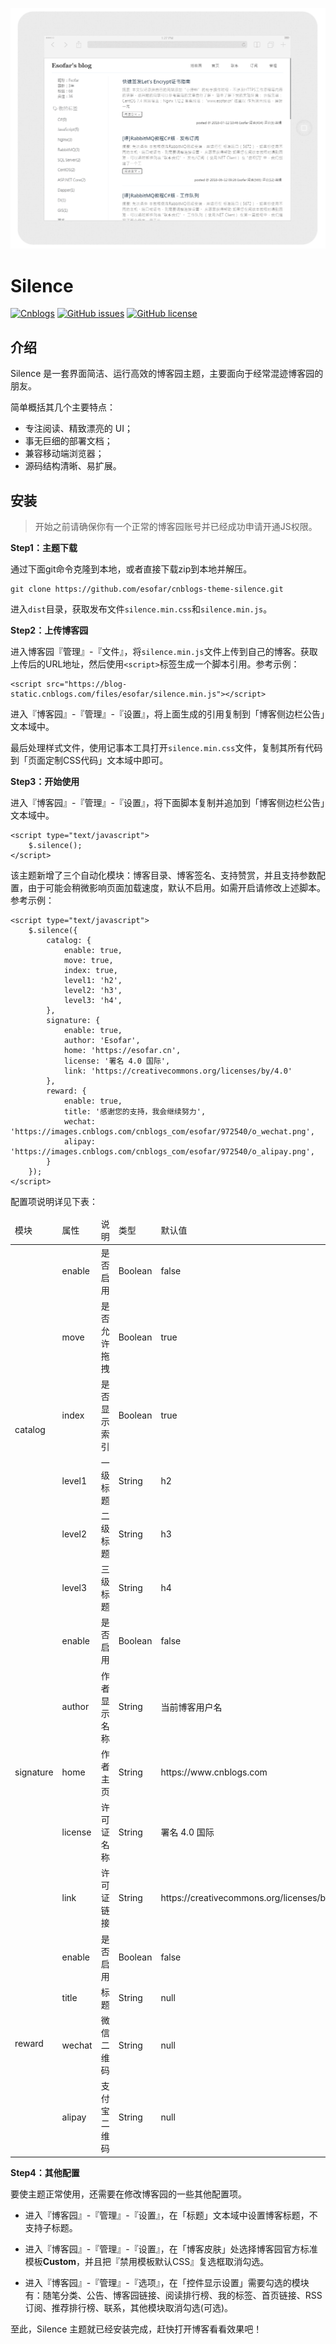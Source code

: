 ![PC](src/images/screenshot_1.png)

# Silence
[![Cnblogs](https://img.shields.io/badge/dependencies-jQuery-yellow.svg)](https://www.cnblogs.com)
[![GitHub issues](https://img.shields.io/github/issues/esofar/cnblogs-theme-silence.svg)](https://github.com/esofar/cnblogs-theme-silence/issues)
[![GitHub license](https://img.shields.io/github/license/esofar/cnblogs-theme-silence.svg)](https://github.com/esofar/cnblogs-theme-silence/blob/master/LICENSE)


## 介绍
Silence 是一套界面简洁、运行高效的博客园主题，主要面向于经常混迹博客园的朋友。

简单概括其几个主要特点：
* 专注阅读、精致漂亮的 UI；
* 事无巨细的部署文档；
* 兼容移动端浏览器；
* 源码结构清晰、易扩展。


## 安装

> 开始之前请确保你有一个正常的博客园账号并已经成功申请开通JS权限。

**Step1：主题下载**

通过下面git命令克隆到本地，或者直接下载zip到本地并解压。
```
git clone https://github.com/esofar/cnblogs-theme-silence.git
```
进入`dist`目录，获取发布文件`silence.min.css`和`silence.min.js`。

**Step2：上传博客园**

进入博客园『管理』-『文件』，将`silence.min.js`文件上传到自己的博客。获取上传后的URL地址，然后使用`<script>`标签生成一个脚本引用。参考示例：
```
<script src="https://blog-static.cnblogs.com/files/esofar/silence.min.js"></script>
```
进入『博客园』-『管理』-『设置』，将上面生成的引用复制到「博客侧边栏公告」文本域中。

最后处理样式文件，使用记事本工具打开`silence.min.css`文件，复制其所有代码到「页面定制CSS代码」文本域中即可。


**Step3：开始使用**

进入『博客园』-『管理』-『设置』，将下面脚本复制并追加到「博客侧边栏公告」文本域中。

```
<script type="text/javascript">
    $.silence();
</script>
```

该主题新增了三个自动化模块：博客目录、博客签名、支持赞赏，并且支持参数配置，由于可能会稍微影响页面加载速度，默认不启用。如需开启请修改上述脚本。参考示例：
```
<script type="text/javascript">
    $.silence({
        catalog: {
            enable: true,
            move: true,
            index: true,
            level1: 'h2',
            level2: 'h3',
            level3: 'h4',
        },
        signature: {
            enable: true,
            author: 'Esofar',
            home: 'https://esofar.cn',
            license: '署名 4.0 国际',
            link: 'https://creativecommons.org/licenses/by/4.0'
        },
        reward: {
            enable: true,
            title: '感谢您的支持，我会继续努力',
            wechat: 'https://images.cnblogs.com/cnblogs_com/esofar/972540/o_wechat.png',
            alipay: 'https://images.cnblogs.com/cnblogs_com/esofar/972540/o_alipay.png',
        }
    });
</script>
```

配置项说明详见下表：
<table>
    <thead>
        <tr>
            <td>模块</td>
            <td>属性</td>
            <td>说明</td>
            <td>类型</td>
            <td>默认值</td>
        </tr>
    </thead>
    <tbody>
        <tr>
            <td rowspan="6">catalog</td>
            <td>enable</td>
            <td>是否启用</td>
            <td>Boolean</td>
            <td>false</td>
        </tr>
        <tr>
            <td>move</td>
            <td>是否允许拖拽</td>
            <td>Boolean</td>
            <td>true</td>
        </tr>
        <tr>
            <td>index</td>
            <td>是否显示索引</td>
            <td>Boolean</td>
            <td>true</td>
        </tr>
        <tr>
            <td>level1</td>
            <td>一级标题</td>
            <td>String</td>
            <td>h2</td>
        </tr>
        <tr>
            <td>level2</td>
            <td>二级标题</td>
            <td>String</td>
            <td>h3</td>
        </tr>
        <tr>
            <td>level3</td>
            <td>三级标题</td>
            <td>String</td>
            <td>h4</td>
        </tr>
        <tr>
            <td rowspan="5">signature</td>
            <td>enable</td>
            <td>是否启用</td>
            <td>Boolean</td>
            <td>false</td>
        </tr>
        <tr>
            <td>author</td>
            <td>作者显示名称</td>
            <td>String</td>
            <td>当前博客用户名</td>
        </tr>
        <tr>
            <td>home</td>
            <td>作者主页</td>
            <td>String</td>
            <td>https://www.cnblogs.com</td>
        </tr>
        <tr>
            <td>license</td>
            <td>许可证名称</td>
            <td>String</td>
            <td>署名 4.0 国际</td>
        </tr>
        <tr>
            <td>link</td>
            <td>许可证链接</td>
            <td>String</td>
            <td>https://creativecommons.org/licenses/by/4.0</td>
        </tr>
        <tr>
            <td rowspan="5">reward</td>
            <td>enable</td>
            <td>是否启用</td>
            <td>Boolean</td>
            <td>false</td>
        </tr>
        <tr>
            <td>title</td>
            <td>标题</td>
            <td>String</td>
            <td>null</td>
        </tr>
        <tr>
            <td>wechat</td>
            <td>微信二维码</td>
            <td>String</td>
            <td>null</td>
        </tr>
        <tr>
            <td>alipay</td>
            <td>支付宝二维码</td>
            <td>String</td>
            <td>null</td>
        </tr>
    </tbody>
</table>

**Step4：其他配置**

要使主题正常使用，还需要在修改博客园的一些其他配置项。

* 进入『博客园』-『管理』-『设置』，在「标题」文本域中设置博客标题，不支持子标题。

* 进入『博客园』-『管理』-『设置』，在「博客皮肤」处选择博客园官方标准模板**Custom**，并且把『禁用模板默认CSS』复选框取消勾选。

* 进入『博客园』-『管理』-『选项』，在「控件显示设置」需要勾选的模块有：随笔分类、公告、博客园链接、阅读排行榜、我的标签、首页链接、RSS订阅、推荐排行榜、联系，其他模块取消勾选(可选)。

至此，Silence 主题就已经安装完成，赶快打开博客看看效果吧！
